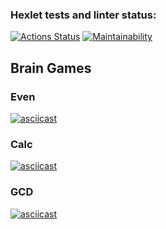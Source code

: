### Hexlet tests and linter status:
[![Actions Status](https://github.com/NastasiyaT/java-project-61/workflows/hexlet-check/badge.svg)](https://github.com/NastasiyaT/java-project-61/actions) [![Maintainability](https://api.codeclimate.com/v1/badges/f28000dc4fc41503d56b/maintainability)](https://codeclimate.com/github/NastasiyaT/java-project-61/maintainability)

## Brain Games

### Even
[![asciicast](https://asciinema.org/a/UfgXJOu6DB89SIVRtR7eUZcQN.svg)](https://asciinema.org/a/UfgXJOu6DB89SIVRtR7eUZcQN)


### Calc
[![asciicast](https://asciinema.org/a/pFJLj8IKpAfE3OCjb7tcz2Ukx.svg)](https://asciinema.org/a/pFJLj8IKpAfE3OCjb7tcz2Ukx)


### GCD
[![asciicast](https://asciinema.org/a/Kj2c3BoB2IytFj0FIc07Vw4mS.svg)](https://asciinema.org/a/Kj2c3BoB2IytFj0FIc07Vw4mS)
